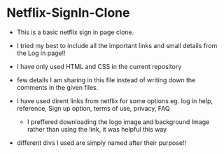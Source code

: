 # Netflix-SignIn-Clone

- This is a basic netflix sign in page clone.
- I tried my best to include all the important links and small details
  from the Log in page!!
- I have only used HTML and CSS in the current repository
- few details I am sharing in this file instead of writing down the comments in the
  given files.

- I have used dirent links from netflix for some options
  eg. log in help, reference, Sign up option, terms of use, privacy, FAQ

  - I preffered downloading the logo image and background Image rather than
    using the link, it was helpful this way

- different divs I used are simply named after their purpose!!

